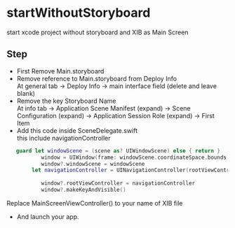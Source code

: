 # startWithoutStoryboard
start xcode project without storyboard and XIB as Main Screen

## Step
- First Remove Main.storyboard
- Remove reference to Main.storyboard from Deploy Info<br/>
  At general tab -> Deploy Info -> main interface field (delete and leave blank)
- Remove  the key Storyboard Name <br/>
  At info tab -> Application Scene Manifest (expand) ->  Scene Configuration (expand) -> Application Session Role (expand) -> First Item 
- Add this code inside SceneDelegate.swift<br/> this include navigationController
```swift
   guard let windowScene = (scene as? UIWindowScene) else { return }
           window = UIWindow(frame: windowScene.coordinateSpace.bounds)
           window?.windowScene = windowScene
        let navigationController = UINavigationController(rootViewController: MainScreenViewController());
      
           window?.rootViewController = navigationController
           window?.makeKeyAndVisible()
```
Replace MainScreenViewController() to your name of XIB file<br/>
- And launch your app. 
